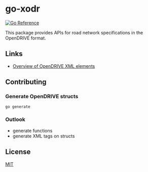 # go-xodr
[![Go Reference](https://pkg.go.dev/badge/github.com/christianbirchler-org/go-xodr.svg)](https://pkg.go.dev/github.com/christianbirchler-org/go-xodr)

This package provides APIs for road network specifications in the OpenDRIVE format.

## Links
- [Overview of OpenDRIVE XML elements](https://publications.pages.asam.net/standards/ASAM_OpenDRIVE/ASAM_OpenDRIVE_Specification/latest/specification/06_general_architecture/06_05_overview_elements.html)

## Contributing
### Generate OpenDRIVE structs
```{go}
go generate
```

### Outlook
- generate functions
- generate XML tags on structs

## License
[MIT](./LICENSE)
